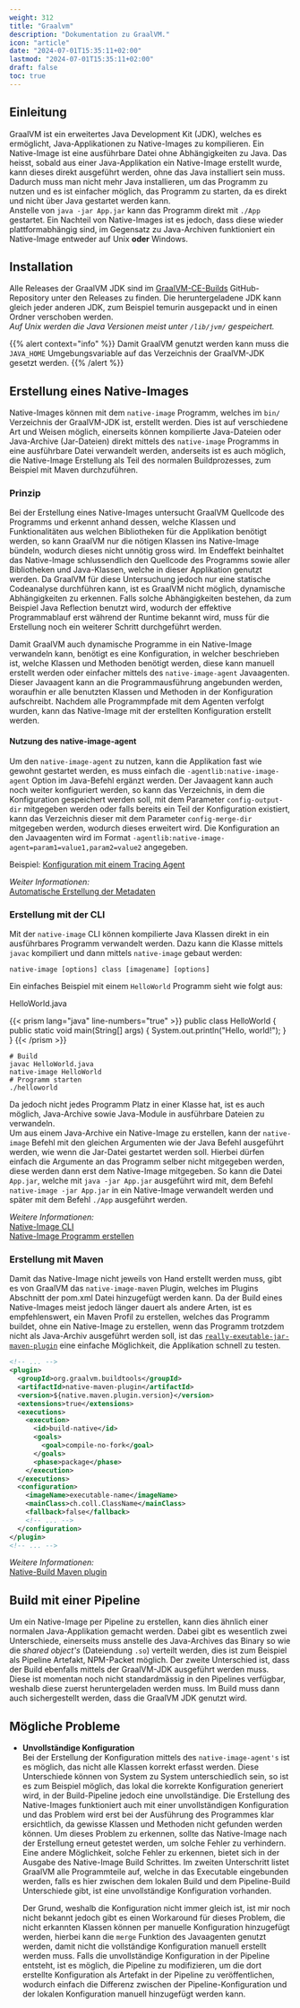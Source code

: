 ```yaml
---
weight: 312
title: "Graalvm"
description: "Dokumentation zu GraalVM."
icon: "article"
date: "2024-07-01T15:35:11+02:00"
lastmod: "2024-07-01T15:35:11+02:00"
draft: false
toc: true
---
```


## Einleitung

GraalVM ist ein erweitertes Java Development Kit (JDK), welches es ermöglicht,
Java-Applikationen zu Native-Images zu kompilieren. Ein Native-Image ist eine
ausführbare Datei ohne Abhängigkeiten zu Java. Das heisst, sobald aus einer
Java-Applikation ein Native-Image erstellt wurde, kann dieses direkt ausgeführt werden,
ohne das Java installiert sein muss.
Dadurch muss man nicht mehr Java installieren, um das Programm zu nutzen und es
ist einfacher möglich, das Programm zu starten, da es direkt und nicht über Java
gestartet werden kann.  
Anstelle von `java -jar App.jar` kann das Programm direkt mit `./App` gestartet.
Ein Nachteil von Native-Images ist es jedoch, dass diese wieder
plattformabhängig sind, im Gegensatz zu Java-Archiven funktioniert ein
Native-Image entweder auf Unix **oder** Windows.

## Installation

Alle Releases der GraalVM JDK sind im [GraalVM-CE-Builds](https://github.com/graalvm/graalvm-ce-builds) GitHub-Repository
unter den Releases zu finden. Die heruntergeladene JDK kann gleich jeder anderen
JDK, zum Beispiel temurin ausgepackt und in einen Ordner verschoben werden.  
*Auf Unix werden die Java Versionen meist unter `/lib/jvm/` gespeichert.*

{{% alert context="info" %}}
Damit GraalVM genutzt werden kann muss die `JAVA_HOME` Umgebungsvariable auf
das Verzeichnis der GraalVM-JDK gesetzt werden.
{{% /alert %}}

## Erstellung eines Native-Images

Native-Images können mit dem `native-image` Programm, welches im `bin/` Verzeichnis der
GraalVM-JDK ist, erstellt werden. Dies ist auf verschiedene Art und Weisen möglich,
einerseits können kompilierte Java-Dateien oder Java-Archive (Jar-Dateien) direkt
mittels des `native-image` Programms in eine ausführbare Datei verwandelt werden,
anderseits ist es auch möglich, die Native-Image Erstellung als Teil des normalen
Buildprozesses, zum Beispiel mit Maven durchzuführen.

### Prinzip

Bei der Erstellung eines Native-Images untersucht GraalVM Quellcode des Programms
und erkennt anhand dessen, welche Klassen und Funktionalitäten aus welchen
Bibliotheken für die Applikation benötigt werden, so kann GraalVM nur die nötigen
Klassen ins Native-Image bündeln, wodurch dieses nicht unnötig gross wird. Im
Endeffekt beinhaltet das Native-Image schlussendlich den Quellcode des Programms
sowie aller Bibliotheken und Java-Klassen, welche in dieser Applikation genutzt
werden. Da GraalVM für diese Untersuchung jedoch nur eine statische Codeanalyse
durchführen kann, ist es GraalVM nicht möglich, dynamische Abhängigkeiten zu
erkennen. Falls solche Abhängigkeiten bestehen, da zum Beispiel Java Reflection
benutzt wird, wodurch der effektive Programmablauf erst während der Runtime
bekannt wird, muss für die Erstellung noch ein weiterer Schritt durchgeführt
werden.

Damit GraalVM auch dynamische Programme in ein Native-Image verwandeln kann,
benötigt es eine Konfiguration, in welcher beschrieben ist, welche Klassen und
Methoden benötigt werden, diese kann manuell erstellt werden oder einfacher
mittels des `native-image-agent` Javaagenten. Dieser Javaagent kann an die
Programmausführung angebunden werden, woraufhin er alle benutzten Klassen und
Methoden in der Konfiguration aufschreibt. Nachdem alle Programmpfade mit dem
Agenten verfolgt wurden, kann das Native-Image mit der erstellten Konfiguration
erstellt werden.

#### Nutzung des native-image-agent

Um den `native-image-agent` zu nutzen, kann die Applikation fast wie gewohnt
gestartet werden, es muss einfach die `-agentlib:native-image-agent` Option im
Java-Befehl ergänzt werden. Der Javaagent kann auch noch weiter konfiguriert
werden, so kann das Verzeichnis, in dem die Konfiguration gespeichert werden soll,
mit dem Parameter `config-output-dir` mitgegeben werden oder falls bereits ein
Teil der Konfiguration existiert, kann das Verzeichnis dieser mit dem Parameter
`config-merge-dir` mitgegeben werden, wodurch dieses erweitert wird. Die
Konfiguration an den Javaagenten wird im Format
`-agentlib:native-image-agent=param1=value1,param2=value2` angegeben.

Beispiel: [Konfiguration mit einem Tracing Agent](https://www.graalvm.org/latest/reference-manual/native-image/guides/configure-with-tracing-agent/)

*Weiter Informationen:*  
[Automatische Erstellung der Metadaten](https://www.graalvm.org/latest/reference-manual/native-image/metadata/AutomaticMetadataCollection/)

### Erstellung mit der CLI

Mit der `native-image` CLI können kompilierte Java Klassen direkt in ein
ausführbares Programm verwandelt werden. Dazu kann die Klasse mittels `javac`
kompiliert und dann mittels `native-image` gebaut werden:

```shell
native-image [options] class [imagename] [options]
```

Ein einfaches Beispiel mit einem `HelloWorld` Programm sieht wie folgt aus:

HelloWorld.java

{{< prism lang="java" line-numbers="true" >}}
public class HelloWorld {
  public static void main(String[] args) {
    System.out.println("Hello, world!");
  }
}
{{< /prism >}}

```shell
# Build
javac HelloWorld.java
native-image HelloWorld
# Programm starten
./helloworld
```

Da jedoch nicht jedes Programm Platz in einer Klasse hat, ist es auch möglich,
Java-Archive sowie Java-Module in ausführbare Dateien zu verwandeln.  
Um aus einem Java-Archive ein Native-Image zu erstellen, kann der `native-image` Befehl mit
den gleichen Argumenten wie der Java Befehl ausgeführt werden, wie wenn die Jar-Datei
gestartet werden soll. Hierbei dürfen einfach die Argumente an das Programm
selber nicht mitgegeben werden, diese werden dann erst dem Native-Image
mitgegeben. So kann die Datei `App.jar`, welche mit `java -jar App.jar`  ausgeführt
wird mit, dem Befehl `native-image -jar App.jar`  in ein Native-Image verwandelt
werden und später mit dem Befehl `./App`  ausgeführt werden.

*Weitere Informationen:*  
[Native-Image CLI](https://www.graalvm.org/latest/reference-manual/native-image/)  
[Native-Image Programm erstellen](https://www.graalvm.org/latest/reference-manual/native-image/guides/build-native-executable-from-jar/)

### Erstellung mit Maven

Damit das Native-Image nicht jeweils von Hand erstellt werden muss, gibt es von
GraalVM das `native-image-maven` Plugin, welches im Plugins Abschnitt der pom.xml
Datei hinzugefügt werden kann. Da der Build eines Native-Images meist jedoch
länger dauert als andere Arten, ist es empfehlenswert, ein Maven Profil zu
erstellen, welches das Programm buildet, ohne ein Native-Image zu erstellen,
wenn das Programm trotzdem nicht als Java-Archiv ausgeführt werden soll, ist das
[`really-exeutable-jar-maven-plugin`](https://github.com/brianm/really-executable-jars-maven-plugin) eine einfache Möglichkeit, die Applikation
schnell zu testen.

```xml
<!-- ... -->
<plugin>
  <groupId>org.graalvm.buildtools</groupId>
  <artifactId>native-maven-plugin</artifactId>
  <version>${native.maven.plugin.version}</version>
  <extensions>true</extensions>
  <executions>
    <execution>
      <id>build-native</id>
      <goals>
        <goal>compile-no-fork</goal>
      </goals>
      <phase>package</phase>
    </execution>
  </executions>
  <configuration>
    <imageName>executable-name</imageName>
    <mainClass>ch.coll.ClassName</mainClass>
    <fallback>false</fallback>
    <!-- ... -->
  </configuration>
</plugin>
<!-- ... -->
```

*Weitere Informationen:*  
[Native-Build Maven plugin](https://graalvm.github.io/native-build-tools/latest/maven-plugin.html)

## Build mit einer Pipeline

Um ein Native-Image per Pipeline zu erstellen, kann dies ähnlich einer normalen
Java-Applikation gemacht werden. Dabei gibt es wesentlich zwei Unterschiede,
einerseits muss anstelle des Java-Archives das Binary so wie die *shared object's*
(Dateiendung `.so`) verteilt werden, dies ist zum Beispiel als Pipeline Artefakt,
NPM-Packet möglich. Der zweite Unterschied ist, dass
der Build ebenfalls mittels der GraalVM-JDK ausgeführt werden muss. Diese ist
momentan noch nicht standardmässig in den Pipelines verfügbar, weshalb diese
zuerst heruntergeladen werden muss. Im Build muss dann auch sichergestellt
werden, dass die GraalVM JDK genutzt wird.

## Mögliche Probleme

- **Unvollständige Konfiguration**  
  Bei der Erstellung der Konfiguration mittels des `native-image-agent's` ist es
  möglich, das nicht alle Klassen korrekt erfasst werden. Diese Unterschiede können
  von System zu System unterschiedlich sein, so ist es zum Beispiel möglich, das
  lokal die korrekte Konfiguration generiert wird, in der Build-Pipeline jedoch
  eine unvollständige. Die Erstellung des Native-Images funktioniert auch mit
  einer unvollständigen Konfiguration und das Problem wird erst bei der Ausführung
  des Programmes klar ersichtlich, da gewisse Klassen und Methoden nicht gefunden
  werden können. Um dieses Problem zu erkennen, sollte das Native-Image nach der
  Erstellung erneut getestet werden, um solche Fehler zu verhindern. Eine andere
  Möglichkeit, solche Fehler zu erkennen, bietet sich in der Ausgabe des
  Native-Image Build Schrittes. Im zweiten Unterschritt listet GraalVM alle
  Programmteile auf, welche in das Executable eingebunden werden, falls es hier
  zwischen dem lokalen Build und dem Pipeline-Build Unterschiede gibt, ist eine
  unvollständige Konfiguration vorhanden.

  Der Grund, weshalb die Konfiguration nicht immer gleich ist, ist mir noch nicht
  bekannt jedoch gibt es einen Workaround für dieses Problem, die nicht erkannten
  Klassen können per manuelle Konfiguration hinzugefügt werden, hierbei kann die
  `merge` Funktion des Javaagenten genutzt werden, damit nicht die vollständige
  Konfiguration manuell erstellt werden muss. Falls die unvollständige
  Konfiguration in der Pipeline entsteht, ist es möglich, die Pipeline zu
  modifizieren, um die dort erstellte Konfiguration als Artefakt in der Pipeline
  zu veröffentlichen, wodurch einfach die Differenz zwischen der
  Pipeline-Konfiguration und der lokalen Konfiguration manuell hinzugefügt werden
  kann.
